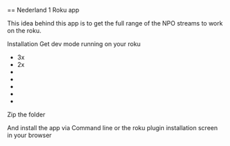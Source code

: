 == Nederland 1 Roku app

This idea behind this app is to get the full range of the NPO streams to work on the roku.

Installation
Get dev mode running on your roku
* <Home> 3x
* <Up> 2x
* <Right>
* <Left>
* <Right>
* <Left>
* <Right>

Zip the folder

And install the app via Command line or the roku plugin installation screen in your browser